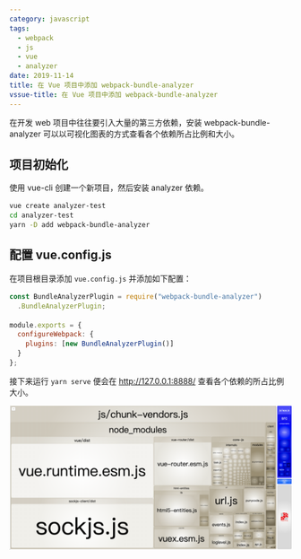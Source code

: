 ```yaml
---
category: javascript
tags:
  - webpack
  - js
  - vue
  - analyzer
date: 2019-11-14
title: 在 Vue 项目中添加 webpack-bundle-analyzer
vssue-title: 在 Vue 项目中添加 webpack-bundle-analyzer
---
```


在开发 web 项目中往往要引入大量的第三方依赖，安装 webpack-bundle-analyzer 可以以可视化图表的方式查看各个依赖所占比例和大小。

<!-- more -->

## 项目初始化

使用 vue-cli 创建一个新项目，然后安装 analyzer 依赖。

```bash
vue create analyzer-test
cd analyzer-test
yarn -D add webpack-bundle-analyzer
```

## 配置 vue.config.js

在项目根目录添加 `vue.config.js` 并添加如下配置：

```js
const BundleAnalyzerPlugin = require("webpack-bundle-analyzer")
  .BundleAnalyzerPlugin;

module.exports = {
  configureWebpack: {
    plugins: [new BundleAnalyzerPlugin()]
  }
};
```

接下来运行 `yarn serve` 便会在 http://127.0.0.1:8888/ 查看各个依赖的所占比例大小。

![analyzer](../assets/analyzer-1.png)
